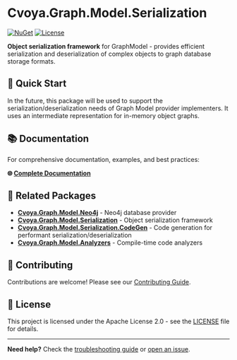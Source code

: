 # Cvoya.Graph.Model.Serialization

[![NuGet](https://img.shields.io/nuget/v/Cvoya.Graph.Model.Serialization.svg)](https://www.nuget.org/packages/Cvoya.Graph.Model.Serialization/)
[![License](https://img.shields.io/badge/License-Apache%202.0-blue.svg)](https://opensource.org/licenses/Apache-2.0)

**Object serialization framework** for GraphModel - provides efficient serialization and deserialization of complex objects to graph database storage formats.

## 🚀 Quick Start

In the future, this package will be used to support the serialization/deserialization needs of Graph Model provider implementers. It uses an intermediate representation for in-memory object graphs.

## 📚 Documentation

For comprehensive documentation, examples, and best practices:

**🌐 [Complete Documentation](https://github.com/savasp/graphmodel-dotnet/)**

## 🔗 Related Packages

- **[Cvoya.Graph.Model.Neo4j](https://www.nuget.org/packages/Cvoya.Graph.Model.Neo4j/)** - Neo4j database provider
- **[Cvoya.Graph.Model.Serialization](https://www.nuget.org/packages/Cvoya.Graph.Model.Serialization/)** - Object serialization framework
- **[Cvoya.Graph.Model.Serialization.CodeGen](https://www.nuget.org/packages/Cvoya.Graph.Model.Serialization.CodeGen/)** - Code generation for performant serialization/deserialization
- **[Cvoya.Graph.Model.Analyzers](https://www.nuget.org/packages/Cvoya.Graph.Model.Analyzers/)** - Compile-time code analyzers

## 🤝 Contributing

Contributions are welcome! Please see our [Contributing Guide](https://github.com/savasp/graphmodel-dotnet/blob/main/CONTRIBUTING.md).

## 📄 License

This project is licensed under the Apache License 2.0 - see the [LICENSE](https://github.com/savasp/graphmodel-dotnet/blob/main/LICENSE) file for details.

---

**Need help?** Check the [troubleshooting guide](https://github.com/savasp/graphmodel-dotnet/docs/troubleshooting.md) or [open an issue](https://github.com/savasp/graphmodel-dotnet/issues).
